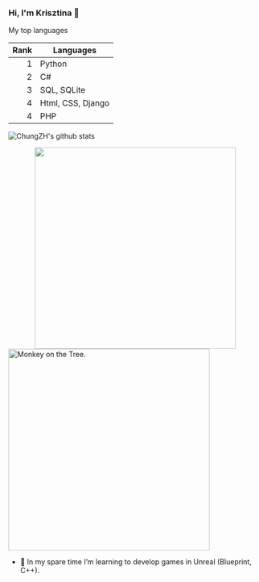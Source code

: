 ### Hi, I'm Krisztina 👋

My top languages

| Rank | Languages |
|-----:|-----------|
|     1| Python|
|     2| C#                |
|     3| SQL, SQLite       |
|     4| Html, CSS, Django       |
|     4| PHP      |
  
</details>


![ChungZH's github stats](https://github-readme-stats.vercel.app/api?username=ChungZH&theme=gruvbox&show_icons=true)

<div id="header" align="center">
  <img src="https://user-images.githubusercontent.com/82880530/216677082-83024438-194c-4567-bd71-86839d59232f.png" {width=40px height=400px}/>
</div>

<picture>
  <source media="(prefers-color-scheme: dark)" srcset="https://user-images.githubusercontent.com/82880530/216677082-83024438-194c-4567-bd71-86839d59232f.png" {width=40px height=400px}>
  <source media="(prefers-color-scheme: light)" srcset="https://user-images.githubusercontent.com/82880530/216677082-83024438-194c-4567-bd71-86839d59232f.png" {width=40px height=400px}>
  <img alt="Monkey on the Tree." src="https://user-images.githubusercontent.com/82880530/216677082-83024438-194c-4567-bd71-86839d59232f.png" {width=40px height=400px}>
</picture>

- 🌱 In my spare time I’m learning to develop games in Unreal (Blueprint, C++).

